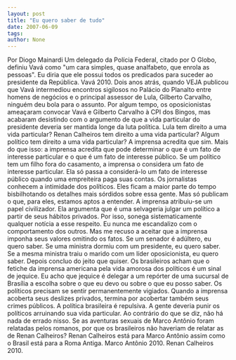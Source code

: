 ```yaml
---
layout: post
title: "Eu quero saber de tudo"
date: 2007-06-09
tags: 
author: None
---
```

Por Diogo Mainardi
Um delegado da Pol&iacute;cia Federal, citado por O Globo, definiu Vav&aacute; como &quot;um cara simples, quase analfabeto, que enrola as pessoas&quot;. Eu diria que ele possui todos os predicados para suceder ao presidente da Rep&uacute;blica. Vav&aacute; 2010. 
Dois anos atr&aacute;s, quando VEJA publicou que Vav&aacute; intermediou encontros sigilosos no Pal&aacute;cio do Planalto entre homens de neg&oacute;cios e o principal assessor de Lula, Gilberto Carvalho, ningu&eacute;m deu bola para o assunto. Por algum tempo, os oposicionistas amea&ccedil;aram convocar Vav&aacute; e Gilberto Carvalho &agrave; CPI dos Bingos, mas acabaram desistindo com o argumento de que a vida particular do presidente deveria ser mantida longe da luta pol&iacute;tica. 
Lula tem direito a uma vida particular? Renan Calheiros tem direito a uma vida particular? Algum pol&iacute;tico tem direito a uma vida particular? A imprensa acredita que sim. Mais do que isso: a imprensa acredita que pode determinar o que &eacute; um fato de interesse particular e o que &eacute; um fato de interesse p&uacute;blico. Se um pol&iacute;tico tem um filho fora do casamento, a imprensa o considera um fato de interesse particular. Ela s&oacute; passa a consider&aacute;-lo um fato de interesse p&uacute;blico quando uma empreiteira paga suas contas. 
Os jornalistas conhecem a intimidade dos pol&iacute;ticos. Eles ficam a maior parte do tempo bisbilhotando os detalhes mais s&oacute;rdidos sobre essa gente. Mas s&oacute; publicam o que, para eles, estamos aptos a entender. A imprensa atribuiu-se um papel civilizador. Ela argumenta que &eacute; uma selvageria julgar um pol&iacute;tico a partir de seus h&aacute;bitos privados. Por isso, sonega sistematicamente qualquer not&iacute;cia a esse respeito. 
Eu nunca me escandalizo com o comportamento dos outros. Mas me recuso a aceitar que a imprensa imponha seus valores omitindo os fatos. Se um senador &eacute; ad&uacute;ltero, eu quero saber. Se uma ministra dormiu com um presidente, eu quero saber. Se a mesma ministra traiu o marido com um l&iacute;der oposicionista, eu quero saber. Depois concluo do jeito que quiser. 
Os brasileiros acham que o fetiche da imprensa americana pela vida amorosa dos pol&iacute;ticos &eacute; um sinal de jequice. Eu acho que jequice &eacute; delegar a um rep&oacute;rter de uma sucursal de Bras&iacute;lia a escolha sobre o que eu devo ou sobre o que eu posso saber. Os pol&iacute;ticos precisam se sentir permanentemente vigiados. Quando a imprensa acoberta seus deslizes privados, termina por acobertar tamb&eacute;m seus crimes p&uacute;blicos. 
A pol&iacute;tica brasileira &eacute; repulsiva. A gente deveria punir os pol&iacute;ticos arruinando sua vida particular. Ao contr&aacute;rio do que se diz, n&atilde;o h&aacute; nada de errado nisso. Se as aventuras sexuais de Marco Ant&ocirc;nio foram relatadas pelos romanos, por que os brasileiros n&atilde;o haveriam de relatar as de Renan Calheiros? Renan Calheiros est&aacute; para Marco Ant&ocirc;nio assim como o Brasil est&aacute; para a Roma Antiga. Marco Ant&ocirc;nio 2010. Renan Calheiros 2010. 
 